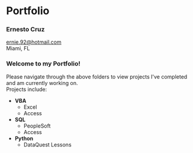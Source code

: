 # Portfolio

### Ernesto Cruz  
ernie.92@hotmail.com  
Miami, FL

### **Welcome to my Portfolio!**

Please navigate through the above folders to view projects I've completed and am currently working on.  
Projects include:
* **VBA**
  * Excel
  * Access
* **SQL**
  * PeopleSoft
  * Access
* **Python**
  * DataQuest Lessons
